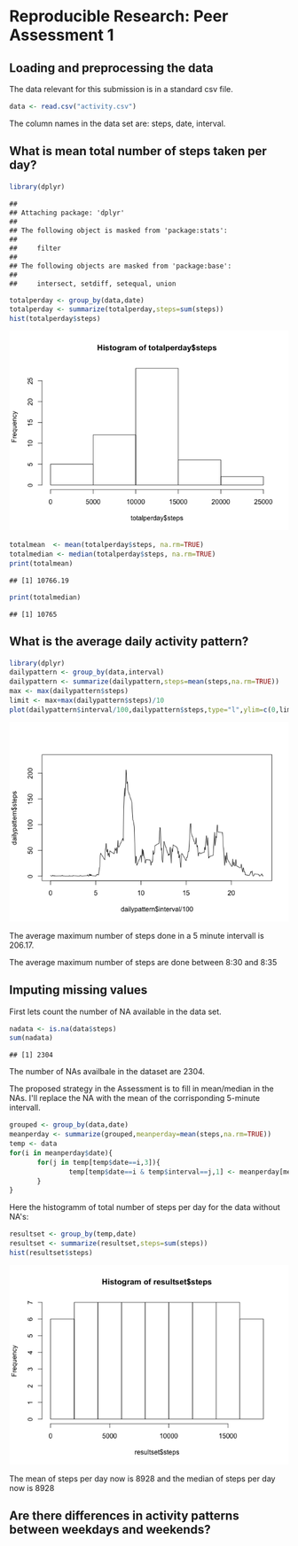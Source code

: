 # Reproducible Research: Peer Assessment 1

## Loading and preprocessing the data
The data relevant for this submission is in a standard csv file.

```r
data <- read.csv("activity.csv")
```
The column names in  the data set are: steps, date, interval.

## What is mean total number of steps taken per day?

```r
library(dplyr)
```

```
## 
## Attaching package: 'dplyr'
## 
## The following object is masked from 'package:stats':
## 
##     filter
## 
## The following objects are masked from 'package:base':
## 
##     intersect, setdiff, setequal, union
```

```r
totalperday <- group_by(data,date)
totalperday <- summarize(totalperday,steps=sum(steps))
hist(totalperday$steps)
```

![](Report_files/figure-html/unnamed-chunk-2-1.png) 

```r
totalmean  <- mean(totalperday$steps, na.rm=TRUE)
totalmedian <- median(totalperday$steps, na.rm=TRUE)
print(totalmean)
```

```
## [1] 10766.19
```

```r
print(totalmedian)
```

```
## [1] 10765
```

## What is the average daily activity pattern?

```r
library(dplyr)
dailypattern <- group_by(data,interval)
dailypattern <- summarize(dailypattern,steps=mean(steps,na.rm=TRUE))
max <- max(dailypattern$steps)
limit <- max+max(dailypattern$steps)/10
plot(dailypattern$interval/100,dailypattern$steps,type="l",ylim=c(0,limit))
```

![](Report_files/figure-html/unnamed-chunk-3-1.png) 

The average maximum number of steps done in a 5 minute intervall is 206.17.

The average maximum number of steps are done between 8:30 and 8:35 

## Imputing missing values
First lets count the number of NA available in the data set.

```r
nadata <- is.na(data$steps)
sum(nadata)
```

```
## [1] 2304
```
The number of NAs availbale in the dataset are 2304.

The proposed strategy in the Assessment is to fill in mean/median in the NAs.
I'll replace the NA with the mean of the corrisponding 5-minute intervall.

```r
grouped <- group_by(data,date)
meanperday <- summarize(grouped,meanperday=mean(steps,na.rm=TRUE))
temp <- data
for(i in meanperday$date){
       for(j in temp[temp$date==i,3]){
               temp[temp$date==i & temp$interval==j,1] <- meanperday[meanperday$date==i,1]
       }
}
```
Here the histogramm of total number of steps per day for the data without NA's:

```r
resultset <- group_by(temp,date)
resultset <- summarize(resultset,steps=sum(steps))
hist(resultset$steps)
```

![](Report_files/figure-html/unnamed-chunk-7-1.png) 

The mean of steps per day now is 8928 and the median of steps per day now is 8928


## Are there differences in activity patterns between weekdays and weekends?
